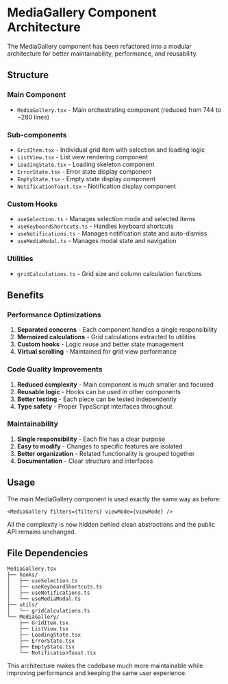 # MediaGallery Component Architecture

The MediaGallery component has been refactored into a modular architecture for better maintainability, performance, and reusability.

## Structure

### Main Component

- `MediaGallery.tsx` - Main orchestrating component (reduced from 744 to ~280 lines)

### Sub-components

- `GridItem.tsx` - Individual grid item with selection and loading logic
- `ListView.tsx` - List view rendering component
- `LoadingState.tsx` - Loading skeleton component
- `ErrorState.tsx` - Error state display component
- `EmptyState.tsx` - Empty state display component
- `NotificationToast.tsx` - Notification display component

### Custom Hooks

- `useSelection.ts` - Manages selection mode and selected items
- `useKeyboardShortcuts.ts` - Handles keyboard shortcuts
- `useNotifications.ts` - Manages notification state and auto-dismiss
- `useMediaModal.ts` - Manages modal state and navigation

### Utilities

- `gridCalculations.ts` - Grid size and column calculation functions

## Benefits

### Performance Optimizations

1. **Separated concerns** - Each component handles a single responsibility
2. **Memoized calculations** - Grid calculations extracted to utilities
3. **Custom hooks** - Logic reuse and better state management
4. **Virtual scrolling** - Maintained for grid view performance

### Code Quality Improvements

1. **Reduced complexity** - Main component is much smaller and focused
2. **Reusable logic** - Hooks can be used in other components
3. **Better testing** - Each piece can be tested independently
4. **Type safety** - Proper TypeScript interfaces throughout

### Maintainability

1. **Single responsibility** - Each file has a clear purpose
2. **Easy to modify** - Changes to specific features are isolated
3. **Better organization** - Related functionality is grouped together
4. **Documentation** - Clear structure and interfaces

## Usage

The main MediaGallery component is used exactly the same way as before:

```tsx
<MediaGallery filters={filters} viewMode={viewMode} />
```

All the complexity is now hidden behind clean abstractions and the public API remains unchanged.

## File Dependencies

```
MediaGallery.tsx
├── hooks/
│   ├── useSelection.ts
│   ├── useKeyboardShortcuts.ts
│   ├── useNotifications.ts
│   └── useMediaModal.ts
├── utils/
│   └── gridCalculations.ts
└── MediaGallery/
    ├── GridItem.tsx
    ├── ListView.tsx
    ├── LoadingState.tsx
    ├── ErrorState.tsx
    ├── EmptyState.tsx
    └── NotificationToast.tsx
```

This architecture makes the codebase much more maintainable while improving performance and keeping the same user experience.
